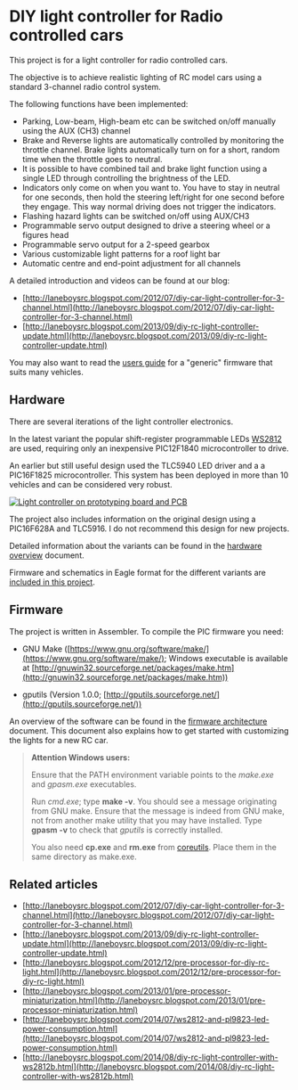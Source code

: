 # DIY light controller for Radio controlled cars

This project is for a light controller for radio controlled cars.

The objective is to achieve realistic lighting of RC model cars using a
standard 3-channel radio control system.

The following functions have been implemented:

- Parking, Low-beam, High-beam etc can be switched on/off
  manually using the AUX (CH3) channel
- Brake and Reverse lights are automatically controlled by monitoring the
  throttle channel. Brake lights automatically turn on for a short, random
  time when the throttle goes to neutral.
- It is possible to have combined tail and brake light function using
  a single LED through controlling the brightness of the LED.
- Indicators only come on when you want to. You have to stay in neutral for
  one seconds, then hold the steering left/right for one second before
  they engage. This way normal driving does not trigger the indicators.
- Flashing hazard lights can be switched on/off using AUX/CH3
- Programmable servo output designed to drive a steering wheel or a
  figures head
- Programmable servo output for a 2-speed gearbox
- Various customizable light patterns for a roof light bar
- Automatic centre and end-point adjustment for all channels


A detailed introduction and videos can be found at our blog:

- [http://laneboysrc.blogspot.com/2012/07/diy-car-light-controller-for-3-channel.html](http://laneboysrc.blogspot.com/2012/07/diy-car-light-controller-for-3-channel.html)
- [http://laneboysrc.blogspot.com/2013/09/diy-rc-light-controller-update.html](http://laneboysrc.blogspot.com/2013/09/diy-rc-light-controller-update.html)

You may also want to read the [users guide](doc/light-controller-instructions.pdf)
for a "generic" firmware that suits many vehicles.


## Hardware

There are several iterations of the light controller electronics.

In the latest variant the popular shift-register programmable LEDs
[WS2812](https://www.adafruit.com/products/1655) are used, requiring only
an inexpensive PIC12F1840 microcontroller to drive.

An earlier but still useful design used the TLC5940 LED driver and a
a PIC16F1825 microcontroller. This system has been deployed in more than
10 vehicles and can be considered very robust.

[![Light controller on prototyping board and PCB](http://farm6.staticflickr.com/5321/9769284031_7576b9dbe0.jpg)](http://www.flickr.com/photos/78037110@N03/9769284031/)

The project also includes information on the original design using a PIC16F628A
and TLC5916. I do not recommend this design for new projects.

Detailed information about the variants can be found in the
[hardware overview](doc/hardware-overview.md) document.

Firmware and schematics in Eagle format for the different variants are [included
in this project](electronics/).


## Firmware

The project is written in Assembler.
To compile the PIC firmware you need:

- GNU Make ([https://www.gnu.org/software/make/](https://www.gnu.org/software/make/);
  Windows executable is available at [http://gnuwin32.sourceforge.net/packages/make.htm](http://gnuwin32.sourceforge.net/packages/make.htm))

- gputils (Version 1.0.0; [http://gputils.sourceforge.net/](http://gputils.sourceforge.net/))


An overview of the software can be found in the
[firmware architecture](doc/firmware-architecture.md) document. This document
also explains how to get started with customizing the lights for a new RC car.

>**Attention Windows users:**
>
> Ensure that the PATH environment variable points to the *make.exe* and
> *gpasm.exe* executables.
>
> Run *cmd.exe*; type **make -v**. You should see a message originating
> from GNU make. Ensure that the message is indeed from GNU make, not from
> another make utility that you may have installed.
> Type **gpasm -v** to check that *gputils* is correctly installed.
>
> You also need **cp.exe** and **rm.exe** from [coreutils](http://gnuwin32.sourceforge.net/downlinks/coreutils-bin-zip.php).
> Place them in the same directory as make.exe.


## Related articles

- [http://laneboysrc.blogspot.com/2012/07/diy-car-light-controller-for-3-channel.html](http://laneboysrc.blogspot.com/2012/07/diy-car-light-controller-for-3-channel.html)
- [http://laneboysrc.blogspot.com/2013/09/diy-rc-light-controller-update.html](http://laneboysrc.blogspot.com/2013/09/diy-rc-light-controller-update.html)
- [http://laneboysrc.blogspot.com/2012/12/pre-processor-for-diy-rc-light.html](http://laneboysrc.blogspot.com/2012/12/pre-processor-for-diy-rc-light.html)
- [http://laneboysrc.blogspot.com/2013/01/pre-processor-miniaturization.html](http://laneboysrc.blogspot.com/2013/01/pre-processor-miniaturization.html)
- [http://laneboysrc.blogspot.com/2014/07/ws2812-and-pl9823-led-power-consumption.html](http://laneboysrc.blogspot.com/2014/07/ws2812-and-pl9823-led-power-consumption.html)
- [http://laneboysrc.blogspot.com/2014/08/diy-rc-light-controller-with-ws2812b.html](http://laneboysrc.blogspot.com/2014/08/diy-rc-light-controller-with-ws2812b.html)

